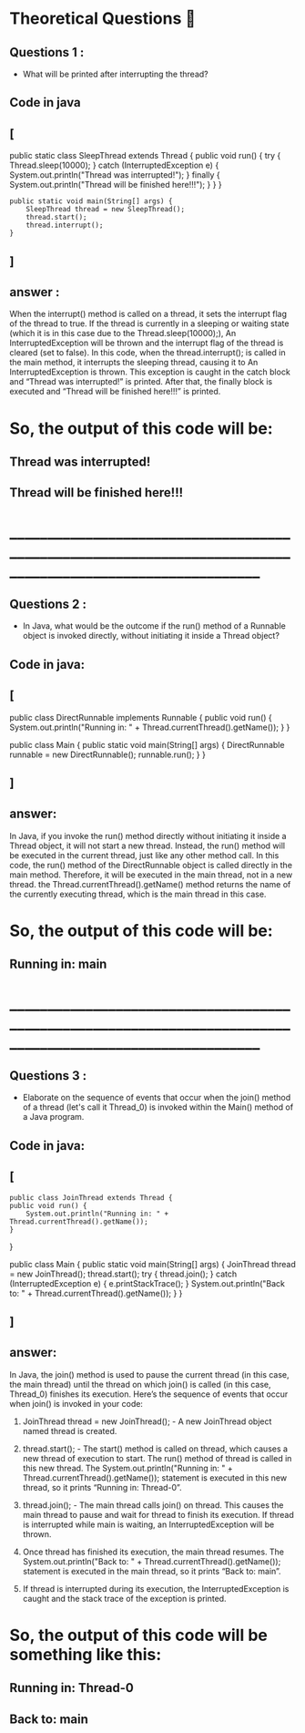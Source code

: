 # Theoretical Questions 📝


## Questions 1 :

- What will be printed after interrupting the thread?

## Code in java 
## [
public static class SleepThread extends Thread {
        public void run() {
            try {
                Thread.sleep(10000);
            } catch (InterruptedException e) {
                System.out.println("Thread was interrupted!");
            } finally {
                System.out.println("Thread will be finished here!!!");
            }
        }
    }

    public static void main(String[] args) {
        SleepThread thread = new SleepThread();
        thread.start();
        thread.interrupt();
    }
## ]

## answer : 
When the interrupt() method is called on a thread, it sets the interrupt flag of the thread to true. If the thread is currently in a sleeping or waiting state (which it is in this case due to the Thread.sleep(10000);), An InterruptedException will be thrown and the interrupt flag of the thread is cleared (set to false).
 In this code, when the thread.interrupt(); is called in the main method, it interrupts the sleeping thread, causing it to An InterruptedException is thrown. This exception is caught in the catch block and “Thread was interrupted!” is printed. After that, the finally block is executed and “Thread will be finished here!!!” is printed.

# So, the output of this code will be:

## Thread was interrupted!
## Thread will be finished here!!!
# ___________________________________________________________________________________________________________

## Questions 2 :

- In Java, what would be the outcome if the run() method of a Runnable object is invoked directly, without initiating it inside a Thread object?

## Code in java:
## [
   public class DirectRunnable implements Runnable {
    public void run() {
        System.out.println("Running in: " + Thread.currentThread().getName());
    }
}

public class Main {
    public static void main(String[] args) {
        DirectRunnable runnable = new DirectRunnable();
        runnable.run();
    }
}
## ]

## answer:
In Java, if you invoke the run() method directly without initiating it inside a Thread object, it will not start a new thread. Instead, the run() method will be executed in the current thread, just like any other method call.
In this code, the run() method of the DirectRunnable object is called directly in the main method. Therefore, it will be executed in the main thread, not in a new thread. the Thread.currentThread().getName() method returns the name of the currently executing thread, which is the main thread in this case.

# So, the output of this code will be:

## Running in: main
# ___________________________________________________________________________________________________________

## Questions 3 :

- Elaborate on the sequence of events that occur when the join() method of a thread (let's call it Thread_0) is invoked within the Main() method of a Java program.

## Code in java:
## [
    public class JoinThread extends Thread {
    public void run() {
        System.out.println("Running in: " + Thread.currentThread().getName());
    }
}

public class Main {
    public static void main(String[] args) {
        JoinThread thread = new JoinThread();
        thread.start();
        try {
            thread.join();
        } catch (InterruptedException e) {
            e.printStackTrace();
        }
        System.out.println("Back to: " + Thread.currentThread().getName());
    }
}
## ]

## answer:
In Java, the join() method is used to pause the current thread (in this case, the main thread) until the thread on which join() is called (in this case, Thread_0) finishes its execution. Here’s the sequence of events that occur when join() is invoked in your code:

1. JoinThread thread = new JoinThread(); - A new JoinThread object named thread is created.

2. thread.start(); - The start() method is called on thread, which causes a new thread of execution to start. The run() method of thread is called in this new thread. The System.out.println("Running in: " + Thread.currentThread().getName()); statement is executed in this new thread, so it prints “Running in: Thread-0”.

3. thread.join(); - The main thread calls join() on thread. This causes the main thread to pause and wait for thread to finish its execution. If thread is interrupted while main is waiting, an InterruptedException will be thrown.

4. Once thread has finished its execution, the main thread resumes. The System.out.println("Back to: " + Thread.currentThread().getName()); statement is executed in the main thread, so it prints “Back to: main”.

5. If thread is interrupted during its execution, the InterruptedException is caught and the stack trace of the exception is printed.

# So, the output of this code will be something like this:

## Running in: Thread-0
## Back to: main




